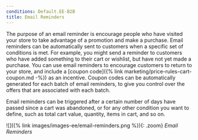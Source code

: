 ```yaml
---
conditions: Default.EE-B2B
title: Email Reminders
---
```


The purpose of an email reminder is encourage people who have visited your store to take advantage of a promotion and make a purchase. Email reminders can be automatically sent to customers when a specific set of conditions is met. For example, you might send a reminder to customers who have added something to their cart or wishlist, but have not yet made a purchase. You can use email reminders to encourage customers to return to your store, and include a [coupon code]({% link marketing/price-rules-cart-coupon.md -%}) as an incentive. Coupon codes can be automatically generated for each batch of email reminders, to give you control over the offers that are associated with each batch.

Email reminders can be triggered after a certain number of days have passed since a cart was abandoned, or for any other condition you want to define, such as total cart value, quantity, items in cart, and so on.

![]({% link images/images-ee/email-reminders.png %}){: .zoom}
*Email Reminders*
